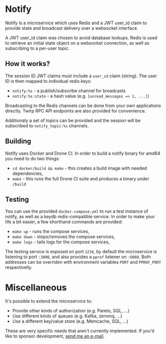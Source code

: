 # Notify

Notify is a microservice which uses Redis and a JWT user_id claim to
provide state and broadcast delivery over a websocket interface.

A JWT user_id claim was chosen to avoid database lookups. Redis is used
to retrieve an initial state object on a websocket connection, as well as
subscribing to a per-user topic.

## How it works?

The session ID JWT claims must include a `user_id` claim (string). The
user ID is then mapped to individual redis keys:

- `notify:%s` - a publish/subscribe channel for broadcasts
- `notify:%s:state` - a hash value (e.g. `[unread_messages => 1, ...]`)

Broadcasting to the Redis channels can be done from your own applications
directly. Twirp RPC API endpoints are also provided for convenience.

Additionaly a set of topics can be provided and the session will be
subscribed to `notify_topic:%s` channels.

## Building

Notify uses Docker and Drone CI. In order to build a notify binary for
amd64 you need to do two things:

- `cd docker/build && make` - this creates a build image with needed dependencies,
- `make` - this runs the full Drone CI suite and produces a binary under `/build`

## Testing

You can use the provided `docker-compose.yml` to run a test instance of
notify, as well as a keydb redis-compatible service. In order to make
your life a bit easier, a few shorthand commands are provided:

- `make up` - runs the compose services,
- `make down` - stops/removes the compose services,
- `make logs` - tails logs for the compose services,

The testing service is exposed on port `1234`, by default the
microservice is listening to port `:3000`, and also provides a `pprof`
listener on `:6060`. Both addresses can be overriden with environment
variables `PORT` and `PPROF_PORT` respectivelly.

# Miscellaneous

It's possible to extend the microservice to:

- Provide other kinds of authorization (e.g. Pareto, SQL, ...)
- Use different kinds of queues (e.g. Kafka, zeromq, ...)
- Use a different key/value store (e.g. Memcache, SQL, ...)

These are very specific needs that aren't currently implemented. If you'd 
like to sponsor development, [send me an e-mail](mailto:black@scene-si.org).

